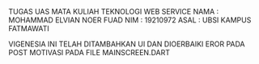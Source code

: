 TUGAS UAS MATA KULIAH TEKNOLOGI WEB SERVICE
NAMA : MOHAMMAD ELVIAN NOER FUAD
NIM : 19210972
ASAL : UBSI KAMPUS FATMAWATI

VIGENESIA INI TELAH DITAMBAHKAN UI DAN DIOERBAIKI
EROR PADA POST MOTIVASI PADA FILE MAINSCREEN.DART
